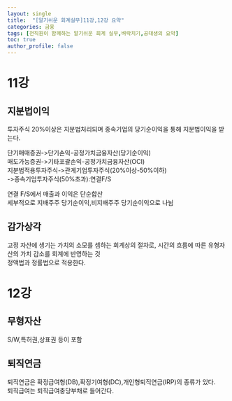```yaml
---
layout: single
title:  "[알기쉬운 회계실무]11강,12강 요약"
categories: 금융
tags: [전직원이 함께하는 알기쉬운 회계 실무,벼락치기,공대생의 요약]
toc: true
author_profile: false
---
```

# 11강
## 지분법이익
투자주식 20%이상은 지분법처리되며 종속기업의 당기순이익을 통해 지분법이익을 받는다.

단기매매증권->단기손익-공정가치금융자산(당기순이익)<br>
매도가능증권->기타포괄손익-공정가치금융자산(OCI)<br>
지분법적용투자주식->관계기업투자주식(20%이상-50%이하)<br>
                 ->종속기업투자주식(50%초과):연결F/S<br>

연결 F/S에서 매출과 이익은 단순합산<br>
세부적으로 지배주주 당기순이익,비지배주주 당기순이익으로 나뉨

## 감가상각
고정 자산에 생기는 가치의 소모를 셈하는 회계상의 절차로, 시간의 흐름에 따른 유형자산의 가치 감소를 회계에 반영하는 것<br>
정액법과 정률법으로 적용한다.

# 12강
## 무형자산
S/W,특허권,상표권 등이 포함

## 퇴직연금
퇴직연금은 확정급여형(DB),확정기여형(DC),개인형퇴직연금(IRP)의 종류가 있다.<br>
퇴직급여는 퇴직급여충당부채로 들어간다.

